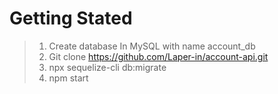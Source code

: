 # Getting Stated


> 1. Create database In MySQL with name account_db
> 2. Git clone https://github.com/Laper-in/account-api.git
> 3. npx sequelize-cli db:migrate
> 4. npm start
